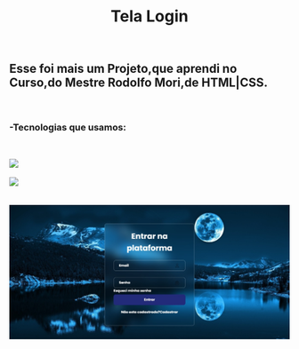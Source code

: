 <h1 align="center"> Tela Login</h1>
<br>
<h2>Esse foi mais um Projeto,que aprendi no Curso,do Mestre Rodolfo Mori,de HTML|CSS.</h2>
<br>
<h3>-Tecnologias que usamos:</h3>
<br>
<p>
  <img src="https://img.shields.io/badge/HTML5-E34F26?style=for-the-badge&logo=html5&logoColor=white"/>
<p>
  <img src="https://img.shields.io/badge/CSS3-1572B6?style=for-the-badge&logo=css3&logoColor=white"/>
</p>
<br>
<img src="https://github.com/Waldirjuniordev/Tela-Login/blob/main/Tela%20de%20Login.jpg?raw=true"/>
